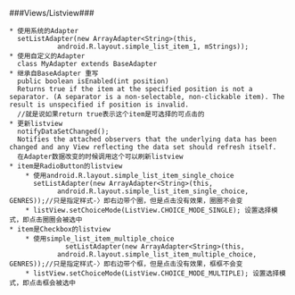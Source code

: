 ###Views/Listview###

	* 使用系统的Adapter
	  setListAdapter(new ArrayAdapter<String>(this,
                android.R.layout.simple_list_item_1, mStrings));
	* 使用自定义的Adapter
	  class MyAdapter extends BaseAdapter
	* 继承自BaseAdapter 重写
	  public boolean isEnabled(int position)
	  Returns true if the item at the specified position is not a separator. (A separator is a non-selectable, non-clickable item). The result is unspecified if position is invalid.
      //就是说如果return true表示这个item是可选择的可点击的
	* 更新listview
	  notifyDataSetChanged(); 
	  Notifies the attached observers that the underlying data has been changed and any View reflecting the data set should refresh itself. 
  	  在Adapter数据改变的时候调用这个可以刷新listview
	* item是RadioButton的listview
	  	* 使用android.R.layout.simple_list_item_single_choice
	  	  setListAdapter(new ArrayAdapter<String>(this,
                android.R.layout.simple_list_item_single_choice, GENRES));//只是指定样式-〉即右边带个圈，但是点击没有效果，圈圈不会变
		* listView.setChoiceMode(ListView.CHOICE_MODE_SINGLE); 设置选择模式，即点击圈圈会被选中
	* item是Checkbox的listview
	  	* 使用simple_list_item_multiple_choice
	  	          setListAdapter(new ArrayAdapter<String>(this,
                android.R.layout.simple_list_item_multiple_choice, GENRES));//只是指定样式-〉即右边带个框，但是点击没有效果，框框不会变
		* listView.setChoiceMode(ListView.CHOICE_MODE_MULTIPLE); 设置选择模式，即点击框会被选中
